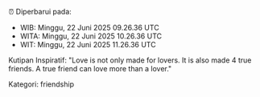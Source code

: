 ⏰ Diperbarui pada:
- WIB: Minggu, 22 Juni 2025 09.26.36 UTC
- WITA: Minggu, 22 Juni 2025 10.26.36 UTC
- WIT: Minggu, 22 Juni 2025 11.26.36 UTC

Kutipan Inspiratif:
"Love is not only made for lovers. It is also made 4 true friends. A true friend can love more than a lover."


Kategori: friendship

